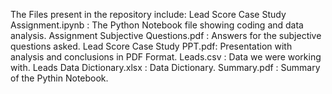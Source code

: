 The Files present in the repository include:
Lead Score Case Study Assignment.ipynb : The Python Notebook file showing coding and data analysis.
Assignment Subjective Questions.pdf : Answers for the subjective questions asked.
Lead Score Case Study PPT.pdf: Presentation with analysis and conclusions in PDF Format.
Leads.csv : Data we were working with.
Leads Data Dictionary.xlsx : Data Dictionary.
Summary.pdf : Summary of the Pythin Notebook.
